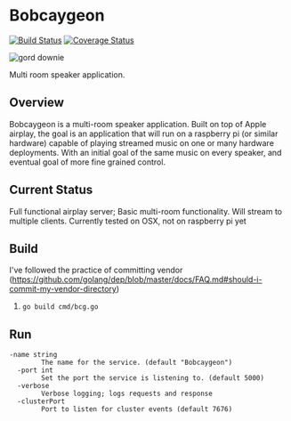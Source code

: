 # Bobcaygeon

[![Build Status](https://travis-ci.org/nstehr/bobcaygeon.svg?branch=master)](https://travis-ci.org/nstehr/bobcaygeon) [![Coverage Status](https://coveralls.io/repos/github/nstehr/bobcaygeon/badge.svg?branch=master)](https://coveralls.io/github/nstehr/bobcaygeon?branch=master)

![gord downie](https://github.com/nstehr/bobcaygeon/blob/master/downie1a.jpg)

Multi room speaker application.

## Overview
Bobcaygeon is a multi-room speaker application.  Built on top of Apple airplay, the goal is an application that will run on a raspberry pi (or similar hardware) capable of playing streamed music on one or many hardware deployments.  With an initial goal of the same music on every speaker, and eventual goal of more fine grained control.

## Current Status
Full functional airplay server; Basic multi-room functionality.  Will stream to multiple clients.
Currently tested on OSX, not on raspberry pi yet

## Build
I've followed the practice of committing vendor (https://github.com/golang/dep/blob/master/docs/FAQ.md#should-i-commit-my-vendor-directory)
1. `go build cmd/bcg.go`

## Run
```
-name string
        The name for the service. (default "Bobcaygeon")
  -port int
        Set the port the service is listening to. (default 5000)
  -verbose
        Verbose logging; logs requests and response
  -clusterPort
        Port to listen for cluster events (default 7676)
```
